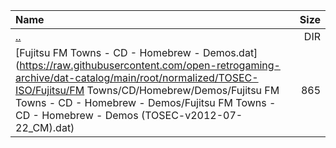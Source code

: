 |Name|Size|
|:---|---:|
|[..](../index.html)|DIR|
|[Fujitsu FM Towns - CD - Homebrew - Demos.dat](https://raw.githubusercontent.com/open-retrogaming-archive/dat-catalog/main/root/normalized/TOSEC-ISO/Fujitsu/FM Towns/CD/Homebrew/Demos/Fujitsu FM Towns - CD - Homebrew - Demos/Fujitsu FM Towns - CD - Homebrew - Demos (TOSEC-v2012-07-22_CM).dat)|865|
